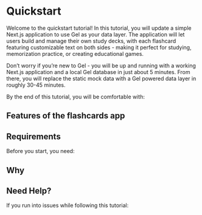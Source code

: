 # Quickstart

Welcome to the quickstart tutorial! In this tutorial, you will update a simple Next.js application to use Gel as your data layer. The application will let users build and manage their own study decks, with each flashcard featuring customizable text on both sides - making it perfect for studying, memorization practice, or creating educational games.

Don’t worry if you’re new to Gel - you will be up and running with a working Next.js application and a local Gel database in just about 5 minutes. From there, you will replace the static mock data with a Gel powered data layer in roughly 30-45 minutes.

By the end of this tutorial, you will be comfortable with:

## Features of the flashcards app

## Requirements

Before you start, you need:

## Why 

## Need Help?

If you run into issues while following this tutorial:

